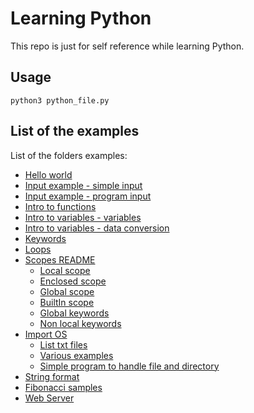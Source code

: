 # Learning Python

This repo is just for self reference while learning Python.

## Usage

```
python3 python_file.py
```

## List of the examples

List of the folders examples:

- [Hello world](./HelloWorld/program.py)
- [Input example - simple input](./InputExample/simpleInput.py)
- [Input example - program input](./InputExample/programInput.py)
- [Intro to functions](./IntroToFunctions/functions.py)
- [Intro to variables - variables](./IntroToVariables/variables.py)
- [Intro to variables - data conversion](./IntroToVariables/dataTypeConversion.py)
- [Keywords](./Keywords/keywords.py)
- [Loops](./Loops/loops.py)
- [Scopes README](./Scopes/README.md)
    - [Local scope](./Scopes/localScope.py)
    - [Enclosed scope](./Scopes/enclosedScope.py)
    - [Global scope](./Scopes/globalScope.py)
    - [BuiltIn scope](./Scopes/BuiltInScope.py)
    - [Global keywords](./Scopes/globalKeyword.py)
    - [Non local keywords](./Scopes/nonLocalKeyword.py)
- [Import OS](./ImportOS/README.md)
    - [List txt files](./ImportOS/readFilesInDirectory.py)
    - [Various examples](./ImportOS/examples.py)
    - [Simple program to handle file and directory](./ImportOS/handleFilesAndDir.py)
- [String format](./StringFormatting/stringFormatting.py)
- [Fibonacci samples](./IntroToFunctions/fibonacci.py)
- [Web Server](./WebServer/SimpleGetServer.py)